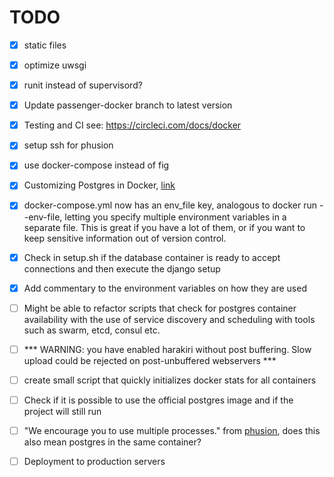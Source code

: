 # TODO

- [x] static files

- [x] optimize uwsgi

- [x] runit instead of supervisord?

- [x] Update passenger-docker branch to latest version

- [x] Testing and CI see: https://circleci.com/docs/docker

- [x] setup ssh for phusion

- [x] use docker-compose instead of fig

- [x] Customizing Postgres in Docker, [link](https://osxdominion.wordpress.com/2015/01/25/customizing-postgres-in-docker/)

- [x] docker-compose.yml now has an env_file key, analogous to docker run --env-file, letting you specify multiple environment variables in a separate file. This is great if you have a lot of them, or if you want to keep sensitive information out of version control.

- [x] Check in setup.sh if the database container is ready to accept connections
and then execute the django setup 

- [x] Add commentary to the environment variables on how they are used

- [ ] Might be able to refactor scripts that check for postgres container
availability with the use of service discovery and scheduling with tools such
as swarm, etcd, consul etc.

- [ ]  *** WARNING: you have enabled harakiri without post buffering. Slow upload could be rejected on post-unbuffered webservers ***

- [ ] create small script that quickly initializes docker stats for all
containers

- [ ] Check if it is possible to use the official postgres image and if the
project will still run

- [ ] "We encourage you to use multiple processes." from [phusion](http://phusion.github.io/baseimage-docker/), does this also mean postgres in the same container?

- [ ] Deployment to production servers
